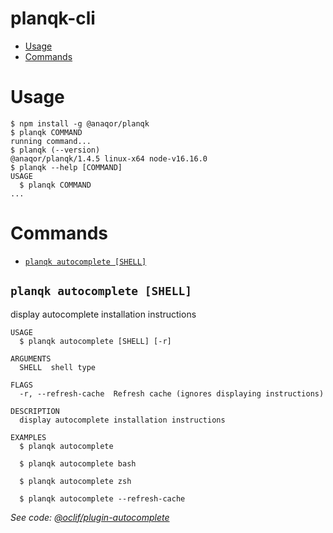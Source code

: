 planqk-cli
==========

<!-- toc -->
* [Usage](#usage)
* [Commands](#commands)
<!-- tocstop -->

# Usage

<!-- usage -->
```sh-session
$ npm install -g @anaqor/planqk
$ planqk COMMAND
running command...
$ planqk (--version)
@anaqor/planqk/1.4.5 linux-x64 node-v16.16.0
$ planqk --help [COMMAND]
USAGE
  $ planqk COMMAND
...
```
<!-- usagestop -->

# Commands

<!-- commands -->
* [`planqk autocomplete [SHELL]`](#planqk-autocomplete-shell)

## `planqk autocomplete [SHELL]`

display autocomplete installation instructions

```
USAGE
  $ planqk autocomplete [SHELL] [-r]

ARGUMENTS
  SHELL  shell type

FLAGS
  -r, --refresh-cache  Refresh cache (ignores displaying instructions)

DESCRIPTION
  display autocomplete installation instructions

EXAMPLES
  $ planqk autocomplete

  $ planqk autocomplete bash

  $ planqk autocomplete zsh

  $ planqk autocomplete --refresh-cache
```

_See code: [@oclif/plugin-autocomplete](https://github.com/oclif/plugin-autocomplete/blob/v2.1.9/src/commands/autocomplete/index.ts)_
<!-- commandsstop -->
